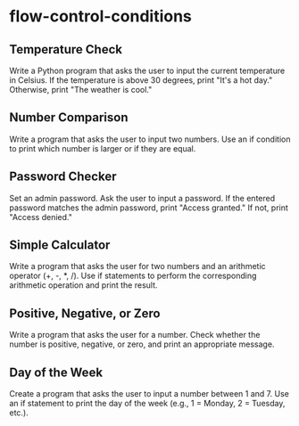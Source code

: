 # flow-control-conditions

## Temperature Check
Write a Python program that asks the user to input the current temperature in Celsius. If the temperature is above 30 degrees, print "It's a hot day." Otherwise, print "The weather is cool."

## Number Comparison
Write a program that asks the user to input two numbers. Use an if condition to print which number is larger or if they are equal.

## Password Checker
Set an admin password. Ask the user to input a password. If the entered password matches the admin password, print "Access granted." If not, print "Access denied."

## Simple Calculator
Write a program that asks the user for two numbers and an arithmetic operator (+, -, *, /). Use if statements to perform the corresponding arithmetic operation and print the result.

## Positive, Negative, or Zero
Write a program that asks the user for a number. Check whether the number is positive, negative, or zero, and print an appropriate message.

## Day of the Week
Create a program that asks the user to input a number between 1 and 7. Use an if statement to print the day of the week (e.g., 1 = Monday, 2 = Tuesday, etc.).
